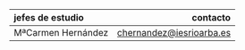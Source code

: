 <!-- TITLE: Jefatura de Estudios -->
	
|jefes de estudio |contacto                |
|:--------------------------------------|------------------------:|
|	MªCarmen Hernández	|chernandez@iesrioarba.es	|